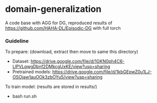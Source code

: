 # domain-generalization
A code base with AGG for DG, reproduced results of https://github.com/HAHA-DL/Episodic-DG with full torch
### Guideline
To prepare: (download, extract then move to same this directory)
- Dataset: https://drive.google.com/file/d/1GKN0ph4C6-LlPVLqwgDbnf2DMkcgUxKE/view?usp=sharing
- Pretrained models: https://drive.google.com/file/d/1kbGEpwZ0u1LJ-OSOjaw1auOOk3zbOYu5/view?usp=sharing

To train model: (results are stored in results/)
- bash run.sh
